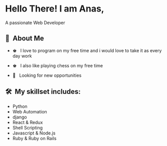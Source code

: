 <h1>Hello There! I am Anas,</h1>
<p>A passionate Web Developer </p>
<h2> 👨 &nbsp;About Me </h2>

- ♚ &nbsp; I love to program on my free time and i would love to take it as every day work
- ♚ &nbsp; I also like playing chess on my free time

- 👔 &nbsp; Looking for new opportunities

<h2>🛠 &nbsp;My skillset includes:</h2>
<ul>
  <li>Python</li>
  <li>Web Automation</li>
  <li>django</li>
  <li>React & Redux</li>
  <li>Shell Scripting</li>
  <li>Javascript & Node.js</li>
  <li>Ruby & Ruby on Rails</li>
</ul>


<!-- <p>Currently studying as an international programmer in <a href="https://www.microverse.org/" target="_blank">Microverse</a> :rocket:</p> -->
